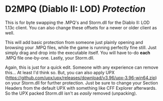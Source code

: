 # D2MPQ (Diablo II: LOD) *Protection* 
This is for byte swapping the .MPQ's and Storm.dll for the Diablo II: LOD 1.13c client.
You can also change these offsets for a newer or older client as well.
 
This will add basic protection from someone just plainly opening and browsing your .MPQ files, while the game is running perfectly fine still.
Just simply drag and drop into the executable itself. You will have to-do **each** .MPQ file one-by-one. Lastly, your Storm.dll.

Again, this is just for a quick edit. Someone with any experience can remove this... At least I'd think so.
But, you can also apply UPX (https://github.com/upx/upx/releases/download/v3.96/upx-3.96-win64.zip) on your Storm.dll for further protection. Just be sure to change your Section Headers from the default UPX with something like CFF Explorer afterwards. So the UPX packed Storm.dll isn't as *easily* removed (unpacking).
